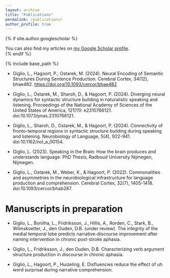 ```yaml
---
layout: archive
title: "Publications"
permalink: /publications/
author_profile: true
---
```


{% if site.author.googlescholar %}
  <div class="wordwrap">You can also find my articles on <a href="{{site.author.googlescholar}}">my Google Scholar profile</a>.</div>
{% endif %}

{% include base_path %}

* Giglio, L., Hagoort, P., Ostarek, M. (2024). Neural Encoding of Semantic Structures During Sentence Production. Cerebral Cortex, 34(12), bhae482. https://doi.org/10.1093/cercor/bhae482

* Giglio, L., Ostarek, M., Sharoh, D., & Hagoort, P. (2024). Diverging neural dynamics for syntactic structure building in naturalistic speaking and listening. Proceedings of the National Academy of Sciences of the United States of America, 121(11): e2310766121. doi:10.1073/pnas.2310766121.


* Giglio, L., Sharoh, D., Ostarek, M., & Hagoort, P. (2024). Connectivity of fronto-temporal regions in syntactic structure building during speaking and listening. Neurobiology of Language, 5(4), 922-941. doi:10.1162/nol_a_00154.


* Giglio, L. (2023). Speaking in the Brain: How the brain produces and understands language. PhD Thesis, Radboud University Nijmegen, Nijmegen.


* Giglio, L., Ostarek, M., Weber, K., & Hagoort, P. (2022). Commonalities and asymmetries in the neurobiological infrastructure for language production and comprehension. Cerebral Cortex, 32(7), 1405-1418. doi:10.1093/cercor/bhab287.

Manuscripts in preparation
=====

* Giglio, L., Bonilha, L., Fridriksson, J., Hillis, A., Rorden, C., Stark, B., Wilmskoetter, J., den Ouden, D.B.
(under review). The integrity of the medial temporal lobe predicts narrative-discourse
improvement after naming intervention in chronic post-stroke aphasia.

* Giglio, L., Fridriksson, J., den Ouden, D.B. Characterizing verb argument structure
production in discourse in chronic aphasia.

* Giglio, L., Hagoort, P., Huizeling, E. Disfluencies reduce the effect of uh word surprisal during narrative
comprehension.



